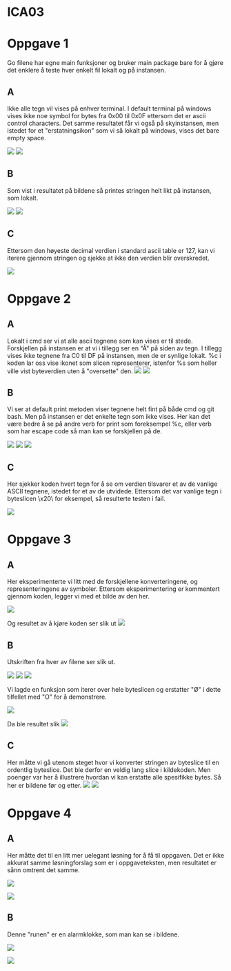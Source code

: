 # ICA03

# Oppgave 1

Go filene har egne main funksjoner og bruker main package bare for å gjøre det enklere å teste hver enkelt fil lokalt og på instansen.


## A
Ikke alle tegn vil vises på enhver terminal. I default terminal på windows vises ikke noe symbol for bytes fra 0x00 til 0x0F ettersom det er ascii control characters.
Det samme resultatet får vi også på skyinstansen, men istedet for et "erstatningsikon" som vi så lokalt på windows, vises det bare empty space.

![](https://github.com/Daddyslittlegirls/IS105/blob/master/ICA03/Bilder/iterateOverASCIIStringLiteral%20-%20lokalt.png)
![](https://github.com/Daddyslittlegirls/IS105/blob/master/ICA03/Bilder/iterateOverASCIIStringLiteral%20-%20instans.png)

## B
Som vist i resultatet på bildene så printes stringen helt likt på instansen, som lokalt. 

![](https://github.com/Daddyslittlegirls/IS105/blob/master/ICA03/Bilder/greetingASCII%20-%20lokalt.png)
![](https://github.com/Daddyslittlegirls/IS105/blob/master/ICA03/Bilder/greetingASCII%20-%20instans.png)

## C
Ettersom den høyeste decimal verdien i standard ascii table er 127, kan vi iterere gjennom stringen og sjekke at ikke den verdien blir overskredet.

![](https://github.com/Daddyslittlegirls/IS105/blob/master/ICA03/Bilder/TestGreetingASCII%20-%20resultat.png)

# Oppgave 2

## A
Lokalt i cmd ser vi at alle ascii tegnene som kan vises er til stede. Forskjellen på instansen er at vi i tillegg ser en "Â" på siden av tegn. I tillegg vises ikke tegnene fra C0 til DF på instansen, men de er synlige lokalt.
%c i koden lar oss vise ikonet som slicen representerer, istenfor %s som heller ville vist byteverdien uten å "oversette" den.
![](https://github.com/Daddyslittlegirls/IS105/blob/master/ICA03/Bilder/IterateOverExtendedASCIIStringLiteral%20-%20lokalt.png)
![](https://github.com/Daddyslittlegirls/IS105/blob/master/ICA03/Bilder/IterateOverExtendedASCIIStringLiteral%20-%20instans.png)

## B
Vi ser at default print metoden viser tegnene helt fint på både cmd og git bash. Men på instansen er det enkelte tegn som ikke vises. 
Her kan det være bedre å se på andre verb for print som foreksempel %c, eller verb som har escape code så man kan se forskjellen på de.

![](https://github.com/Daddyslittlegirls/IS105/blob/master/ICA03/Bilder/GreetingExtendedASCII%20-%20instans.png)
![](https://github.com/Daddyslittlegirls/IS105/blob/master/ICA03/Bilder/GreetingExtendedASCII%20-%20git%20bash.png)
![](https://github.com/Daddyslittlegirls/IS105/blob/master/ICA03/Bilder/GreetingExtendedASCII%20-%20cmd.png)
## C
Her sjekker koden hvert tegn for å se om verdien tilsvarer et av de vanlige ASCII tegnene, istedet for et av de utvidede. Ettersom det var vanlige tegn i byteslicen \x20\ for eksempel, så resulterte testen i fail.

![](https://github.com/Daddyslittlegirls/IS105/blob/master/ICA03/Bilder/TestExtendedGreetingASCII%20-%20resultat.png)

# Oppgave 3

## A

Her eksperimenterte vi litt med de forskjellene konverteringene, og representeringene av symboler. Ettersom eksperimentering er kommentert gjennom koden, legger vi med et bilde av den her. 

![](https://github.com/Daddyslittlegirls/IS105/blob/master/ICA03/Bilder/Oppgave%203a%20-%20Kode.png)

Og resultet av å kjøre koden ser slik ut 
![](https://github.com/Daddyslittlegirls/IS105/blob/master/ICA03/Bilder/Oppgave%203a%20-%20Resultat.png)

## B

Utskriften fra hver av filene ser slik ut. 

![](https://github.com/Daddyslittlegirls/IS105/blob/master/ICA03/Bilder/lang01%20-%20default.png)
![](https://github.com/Daddyslittlegirls/IS105/blob/master/ICA03/Bilder/lang02%20-%20default.png)
![](https://github.com/Daddyslittlegirls/IS105/blob/master/ICA03/Bilder/lang03%20-%20default.png)

Vi lagde en funksjon som iterer over hele byteslicen og erstatter "Ø" i dette tilfellet med "O" for å demonstrere.

![](https://github.com/Daddyslittlegirls/IS105/blob/master/ICA03/Bilder/editLetter.png)

Da ble resultet slik 
![](https://github.com/Daddyslittlegirls/IS105/blob/master/ICA03/Bilder/lang03%20-%20erstattet.png)

## C
Her måtte vi gå utenom steget hvor vi konverter stringen av byteslice til en ordentlig byteslice. Det ble derfor en veldig lang slice i kildekoden. Men poenger var her å illustrere hvordan vi kan erstatte alle spesifikke bytes. Så her er bildene før og etter.
![](https://github.com/Daddyslittlegirls/IS105/blob/master/ICA03/Bilder/treasure%20-%20default.png)
![](https://github.com/Daddyslittlegirls/IS105/blob/master/ICA03/Bilder/treasure%20-%20resultat.png)

# Oppgave 4

## A
Her måtte det til en litt mer uelegant løsning for å få til oppgaven. Det er ikke akkurat samme løsningforslag som er i oppgaveteksten, men resultatet er sånn omtrent det samme.

![](https://github.com/Daddyslittlegirls/IS105/blob/master/ICA03/Bilder/unicode1.png)

![](https://github.com/Daddyslittlegirls/IS105/blob/master/ICA03/Bilder/unicode2.png)

## B
Denne "runen" er en alarmklokke, som man kan se i bildene.

![](https://github.com/Daddyslittlegirls/IS105/blob/master/ICA03/Bilder/oppgave4b.png)

![](https://github.com/Daddyslittlegirls/IS105/blob/master/ICA03/Bilder/oppgave4b2.png)
